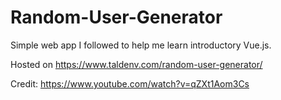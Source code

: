 # Random-User-Generator

Simple web app I followed to help me learn introductory Vue.js.

Hosted on https://www.taldenv.com/random-user-generator/

Credit: https://www.youtube.com/watch?v=qZXt1Aom3Cs
